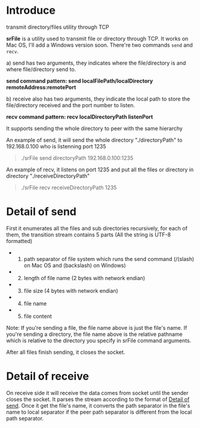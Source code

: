 # Introduce

transmit directory/files utility through TCP

**srFile** is a utility used to transmit file or directory through TCP. It works on Mac OS, I'll add a Windows version soon.
There're two commands `send` and `recv`.

a) send has two arguments, they indicates where the file/directory is and where file/directory send to.

**send command pattern: send localFilePath/localDirectory remoteAddress:remotePort**

b) receive also has two arguments, they indicate the local path to store the file/directory received and the port number to listen.

**recv command pattern: recv localDirectoryPath listenPort**

It supports sending the whole directory to peer with the same hierarchy


An example of send, it will send the whole directory "./directoryPath" to 192.168.0.100 who is listenning port 1235
> ./srFile send directoryPath 192.168.0.100:1235

An example of recv, it listens on port 1235 and put all the files or directory in directory "./receiveDirectoryPath"
> ./srFile recv receiveDirectoryPath 1235

# Detail of send

First it enumerates all the files and sub directories recursively, for each of them, the transition stream contains 5 parts (All the string is UTF-8 formatted)
* 1. path separator of file system which runs the send command (/(slash) on Mac OS and \(backslash) on Windows)
* 2. length of file name (2 bytes with network endian)
* 3. file size (4 bytes with network endian)
* 4. file name
* 5. file content

Note: If you're sending a file, the file name above is just the file's name. If you're sending a directory, the file name above is the relative pathname which is relative to the directory you specify in srFile command arguments.

After all files finish sending, it closes the socket.

# Detail of receive

On receive side it will receive the data comes from socket until the sender closes the socket. It parses the stream according to the format of [Detail of send](https://github.com/kudocc/srFile/blob/master/README.md#detail-of-send). Once it get the file's name, it converts the path separator in the file's name to local separator if the peer path separator is different from the local path separator.
